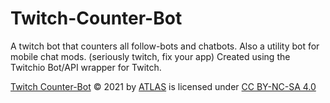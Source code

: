 # Twitch-Counter-Bot
A twitch bot that counters all follow-bots and chatbots. Also a utility bot for mobile chat mods. (seriously twitch, fix your app)
Created using the Twitchio Bot/API wrapper for Twitch.

[Twitch Counter-Bot](https://www.github.com/16-ATLAS-16/Twitch-Counter-Bot) © 2021 by [ATLAS](https://www.twitter.com/TheATLAS16) is licensed under [CC BY-NC-SA 4.0](https://creativecommons.org/licenses/by-nc-sa/4.0/)
